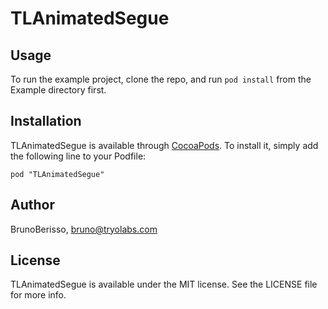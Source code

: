 # TLAnimatedSegue

## Usage

To run the example project, clone the repo, and run `pod install` from the Example directory first.

## Installation

TLAnimatedSegue is available through [CocoaPods](http://cocoapods.org). To install
it, simply add the following line to your Podfile:

    pod "TLAnimatedSegue"

## Author

BrunoBerisso, bruno@tryolabs.com

## License

TLAnimatedSegue is available under the MIT license. See the LICENSE file for more info.

